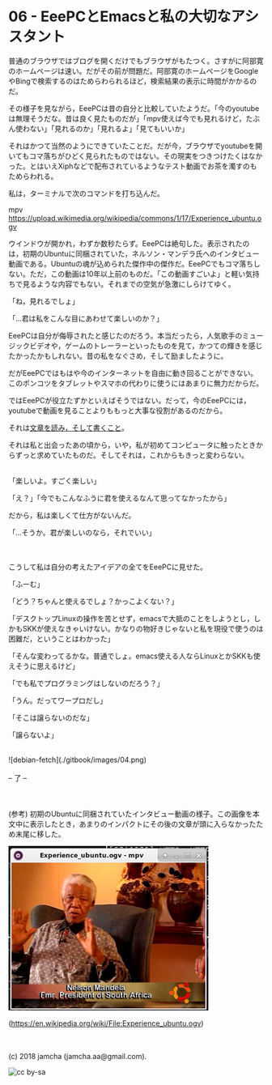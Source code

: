 # 06 - EeePCとEmacsと私の大切なアシスタント

普通のブラウザではブログを開くだけでもブラウザがもたつく。さすがに阿部寛のホームページは速い。だがその前が問題だ。阿部寛のホームページをGoogleやBingで検索するのはためらわられるほど，検索結果の表示に時間がかかるのだ。  

その様子を見ながら，EeePCは昔の自分と比較していたようだ。「今のyoutubeは無理そうだな。昔は良く見たものだが」「mpv使えば今でも見れるけど，たぶん使わない」「見れるのか」「見れるよ」「見てもいいか」  

それはかつて当然のようにできていたことだ。だが今，ブラウザでyoutubeを開いてもコマ落ちがひどく見られたものではない。その現実をつきつけたくはなかった。とはいえXiphなどで配布されているようなテスト動画でお茶を濁すのもためらわれる。  

私は，ターミナルで次のコマンドを打ち込んだ。  

mpv <https://upload.wikimedia.org/wikipedia/commons/1/17/Experience_ubuntu.ogv>  

ウインドウが開かれ，わずか数秒たらず。EeePCは絶句した。表示されたのは，初期のUbuntuに同梱されていた，ネルソン・マンデラ氏へのインタビュー動画である。Ubuntuの魂が込められた傑作中の傑作だ。EeePCでもコマ落ちしない。ただ，この動画は10年以上前のものだ。「この動画すごいよ」と軽い気持ちで見るような内容でもない。それまでの空気が急激にしらけてゆく。  

「ね，見れるでしょ」  

「…君は私をこんな目にあわせて楽しいのか？」  

EeePCは自分が侮辱されたと感じたのだろう。本当だったら，人気歌手のミュージックビデオや，ゲームのトレーラーといったものを見て，かつての輝きを感じたかったかもしれない。昔の私をなぐさめ，そして励ましたように。  

だがEeePCではもはや今のインターネットを自由に動き回ることができない。このポンコツをタブレットやスマホの代わりに使うにはあまりに無力だからだ。  

ではEeePCが役立たずかといえばそうではない。だって，今のEeePCには，youtubeで動画を見ることよりももっと大事な役割があるのだから。  

それは[文章を読み，そして書くこと](https://youtu.be/VADudzQGvU8?t%3D24m)。  

それは私と出会ったあの頃から，いや，私が初めてコンピュータに触ったときからずっと求めていたものだ。そしてそれは，これからもきっと変わらない。  

<br>  
「楽しいよ。すごく楽しい」  

「え？」「今でもこんなふうに君を使えるなんて思ってなかったから」  

だから，私は楽しくて仕方がないんだ。  

「…そうか。君が楽しいのなら，それでいい」  

<br>  
<br>  
こうして私は自分の考えたアイデアの全てをEeePCに見せた。  

「ふーむ」  

「どう？ちゃんと使えるでしょ？かっこよくない？」  

「デスクトップLinuxの操作を苦とせず，emacsで大抵のことをしようとし，しかもSKKが使えなきゃいけない。かなりの物好きじゃないと私を現役で使うのは困難だ，ということはわかった」  

「そんな変わってるかな。普通でしょ。emacs使える人ならLinuxとかSKKも使えそうに思えるけど」  

「でも私でプログラミングはしないのだろう？」  

「うん。だってワープロだし」  

「そこは譲らないのだな」  

「譲らないよ」  

<br>  
![debian-fetch](./gitbook/images/04.png)  

<br>  
<br>  
&#x2013; 了 &#x2013;  

<br>  
<br>  
<br>  
<br>  
(参考) 初期のUbuntuに同梱されていたインタビュー動画の様子。この画像を本文中に表示したとき，あまりのインパクトにその後の文章が頭に入らなかったため末尾に移した。  

![Experience-ubuntu](./gitbook/images/mandela.png)  

(<https://en.wikipedia.org/wiki/File:Experience_ubuntu.ogv>)  

<br>  
<br>  
(c) 2018 jamcha (jamcha.aa@gmail.com).  

![cc by-sa](http://i.creativecommons.org/l/by-sa/4.0/88x31.png)
